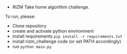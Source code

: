 
* RIZM Take home algorithm challenge.

To run, please:

- Clone repository
- create and activate python environment
- install requirements `pip install -r requirements.txt`
- install rizm_challenge code (or set PATH accordingly)
- run `python main.py`

